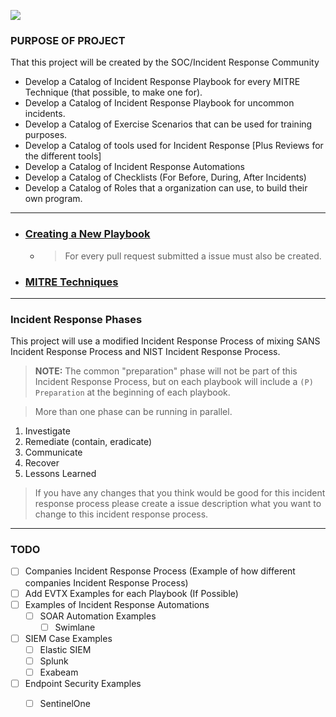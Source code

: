 ![](https://i.imgur.com/DLj8Enw.png)

### PURPOSE OF PROJECT
That this project will be created by the SOC/Incident Response Community

- Develop a Catalog of Incident Response Playbook for every MITRE Technique (that possible, to make one for).
- Develop a Catalog of Incident Response Playbook for uncommon incidents.
- Develop a Catalog of Exercise Scenarios that can be used for training purposes.
- Develop a Catalog of tools used for Incident Response [Plus Reviews for the different tools]
- Develop a Catalog of Incident Response Automations 
- Develop a Catalog of Checklists (For Before, During, After Incidents) 
- Develop a Catalog of Roles that a organization can use, to build their own program.


---------------------
- ### [Creating a New Playbook](https://github.com/austinsonger/Cyber-Incident-Response-Playbooks/wiki/Creating-a-New-Playbook)
  - > For every pull request submitted a issue must also be created. 
- ### [MITRE Techniques](https://github.com/austinsonger/Cyber-Incident-Response-Playbooks/wiki/MITRE-Techniques)


---------------------
### Incident Response Phases
This project will use a modified Incident Response Process of mixing SANS Incident Response Process and NIST Incident Response Process. 

> **NOTE:** The common "preparation" phase will not be part of this Incident Response Process, but on each playbook will include a `(P) Preparation` at the beginning of each playbook.

> More than one phase can be running in parallel.

01. Investigate
02. Remediate (contain, eradicate)
03. Communicate
04. Recover
05. Lessons Learned

> If you have any changes that you think would be good for this incident response process please create a issue description what you want to change to this incident response process. 



---------------------
### TODO

- [ ] Companies Incident Response Process (Example of how different companies Incident Response Process)
- [ ] Add EVTX Examples for each Playbook (If Possible)
- [ ] Examples of Incident Response Automations
  - [ ] SOAR Automation Examples
    - [ ] Swimlane
- [ ] SIEM Case Examples
  - [ ] Elastic SIEM
  - [ ] Splunk
  - [ ] Exabeam
- [ ] Endpoint Security Examples
  - [ ] SentinelOne




